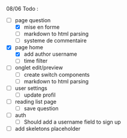 08/06 Todo :

- [ ] page question
    - [x] mise en forme
    - [ ] markdown to html parsing
    - [ ] systeme de commentaire
- [x] page home
    - [x] add author username
    - [ ] time filter
- [ ] onglet edit/preview
    - [ ] create switch components
    - [ ] markdown to html parsing
- [ ] user settings
    - [ ] update profil
- [ ] reading list page
    - [ ] save question
- [ ] auth
    - [ ] Should add a username field to sign up
- [ ] add skeletons placeholder